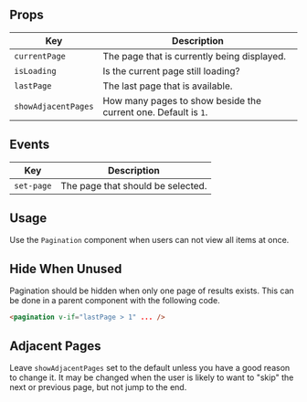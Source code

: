 ## Props

| Key | Description |
| --- | --- |
| `currentPage` | The page that is currently being displayed. |
| `isLoading` | Is the current page still loading? |
| `lastPage` | The last page that is available. |
| `showAdjacentPages` | How many pages to show beside the current one. Default is <code>1</code>. |

## Events

| Key        | Description                       |
| ---------- | --------------------------------- |
| `set-page` | The page that should be selected. |

## Usage

Use the `Pagination` component when users can not view all items at once.

## Hide When Unused

Pagination should be hidden when only one page of results exists. This can be done in a parent component with the following code.

```html
<pagination v-if="lastPage > 1" ... />
```

## Adjacent Pages

Leave `showAdjacentPages` set to the default unless you have a good reason to change it. It may be changed when the user is likely to want to "skip" the next or previous page, but not jump to the end.
